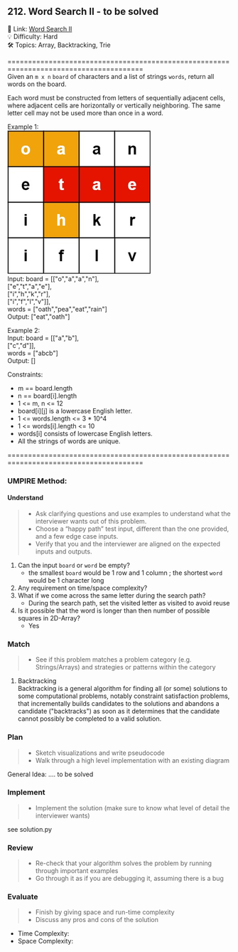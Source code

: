 ## 212. Word Search II - to be solved
🔗  Link: [Word Search II](https://leetcode.com/problems/word-search-ii/description/)<br>
💡 Difficulty: Hard<br>
🛠️ Topics: Array, Backtracking, Trie<br>

=======================================================================================<br>
Given an `m x n` `board` of characters and a list of strings `words`, return all words on the board.<br>

Each word must be constructed from letters of sequentially adjacent cells, where adjacent cells are horizontally or vertically neighboring. The same letter cell may not be used more than once in a word.<br>



Example 1:<br>
![image1](image.png)<br>
Input: board = [["o","a","a","n"],<br>
                ["e","t","a","e"],<br>
                ["i","h","k","r"],<br>
                ["i","f","l","v"]],<br>
                words = ["oath","pea","eat","rain"]<br>
Output: ["eat","oath"]<br>

Example 2:<br>
Input: board = [["a","b"],<br>
                ["c","d"]],<br>
                words = ["abcb"]<br>
Output: []<br>


Constraints:<br>
- m == board.length
- n == board[i].length
- 1 <= m, n <= 12
- board[i][j] is a lowercase English letter.
- 1 <= words.length <= 3 * 10^4
- 1 <= words[i].length <= 10
- words[i] consists of lowercase English letters.
- All the strings of words are unique.

=======================================================================================<br>
### UMPIRE Method:
#### Understand

> - Ask clarifying questions and use examples to understand what the interviewer wants out of this problem.
> - Choose a “happy path” test input, different than the one provided, and a few edge case inputs. 
> - Verify that you and the interviewer are aligned on the expected inputs and outputs.
1. Can the input `board` or `word` be empty? 
    - the smallest `board` would be 1 row and 1 column ; the shortest `word` would be 1 character long
2. Any requirement on time/space complexity?
3. What if we come across the same letter during the search path?
    - During the search path, set the visited letter as visited to avoid reuse
4. Is it possible that the word is longer than then number of possible squares in 2D-Array?
    - Yes


### Match
> - See if this problem matches a problem category (e.g. Strings/Arrays) and strategies or patterns within the category


1. Backtracking <br>
Backtracking is a general algorithm for finding all (or some) solutions to some computational problems, notably constraint satisfaction problems, that incrementally builds candidates to the solutions and abandons a candidate ("backtracks") as soon as it determines that the candidate cannot possibly be completed to a valid solution.


### Plan
> - Sketch visualizations and write pseudocode
> - Walk through a high level implementation with an existing diagram

General Idea: .... to be solved



### Implement
> - Implement the solution (make sure to know what level of detail the interviewer wants)

see solution.py

### Review
> - Re-check that your algorithm solves the problem by running through important examples
> - Go through it as if you are debugging it, assuming there is a bug
### Evaluate
> - Finish by giving space and run-time complexity
> - Discuss any pros and cons of the solution
<!-- 
- Assume N represents the number of rows in 2D-array 
- Assume M represents the number of columns in 2D-array
- Assume L represents the number of characters in the word -->

- Time Complexity: 
- Space Complexity: 